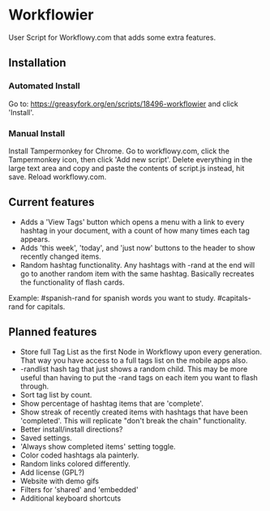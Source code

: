 # Workflowier
User Script for Workflowy.com that adds some extra features.

## Installation

### Automated Install
Go to: https://greasyfork.org/en/scripts/18496-workflowier and click 'Install'.

### Manual Install
Install Tampermonkey for Chrome. Go to workflowy.com, click the Tampermonkey icon, then click 'Add new script'. Delete everything in the large text area and copy and paste the contents of script.js instead, hit save. Reload workflowy.com.

## Current features

 - Adds a 'View Tags' button which opens a menu with a link to every hashtag in your document, with a count of how many times each tag appears.
 - Adds 'this week', 'today', and 'just now' buttons to the header to show recently changed items.
 - Random hashtag functionality. Any hashtags with -rand at the end will go to another random item with the same hashtag. Basically recreates the functionality of flash cards.

  Example: #spanish-rand for spanish words you want to study. #capitals-rand for capitals.


## Planned features

 - Store full Tag List as the first Node in Workflowy upon every generation. That way you have access to a full tags list on the mobile apps also.
 - -randlist hash tag that just shows a random child. This may be more useful than having to put the -rand tags on each item you want to flash through.
 - Sort tag list by count.
 - Show percentage of hashtag items that are 'complete'.
 - Show streak of recently created items with hashtags that have been 'completed'. This will replicate "don't break the chain" functionality.
 - Better install/install directions?
 - Saved settings.
 - 'Always show completed items' setting toggle.
 - Color coded hashtags ala painterly.
 - Random links colored differently.
 - Add license (GPL?)
 - Website with demo gifs
 - Filters for 'shared' and 'embedded'
 - Additional keyboard shortcuts
